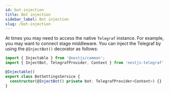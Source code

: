 ```yaml
---
id: bot-injection
title: Bot injection
sidebar_label: Bot injection
slug: /bot-injection
---
```


At times you may need to access the native `Telegraf` instance. For example, you may want to connect stage middleware. You can inject the Telegraf by using the `@InjectBot()` decorator as follows:
```typescript
import { Injectable } from '@nestjs/common';
import { InjectBot, TelegrafProvider, Context } from 'nestjs-telegraf';

@Injectable()
export class BotSettingsService {
  constructor(@InjectBot() private bot: TelegrafProvider<Context>) {}
}
```
